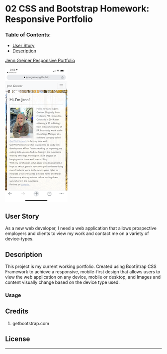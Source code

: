# 02 CSS and Bootstrap Homework: Responsive Portfolio

### Table of Contents:
* [User Story](#user-story)
* [Description](#description)

[Jenn Greiner Responsive Portfolio](https://jenngreiner.github.io/Css-Bootstrap-homework2/)

![Responsive Portfolio on Mobile](./Assets/Images/portfolio-mobile.PNG)


## User Story
As a new web developer, I need a web application that allows prospective employers and clients to view my work and contact me on a variety of device-types.

## Description 
This project is my current working portfolio. Created using BootStrap CSS Framework to achieve a responsive, mobile-first design that allows users to view the web application on any device, mobile or desktop, and Images and content visually change based on the device type used. 

### Usage


## Credits
1. getbootstrap.com

## License 
- - -

